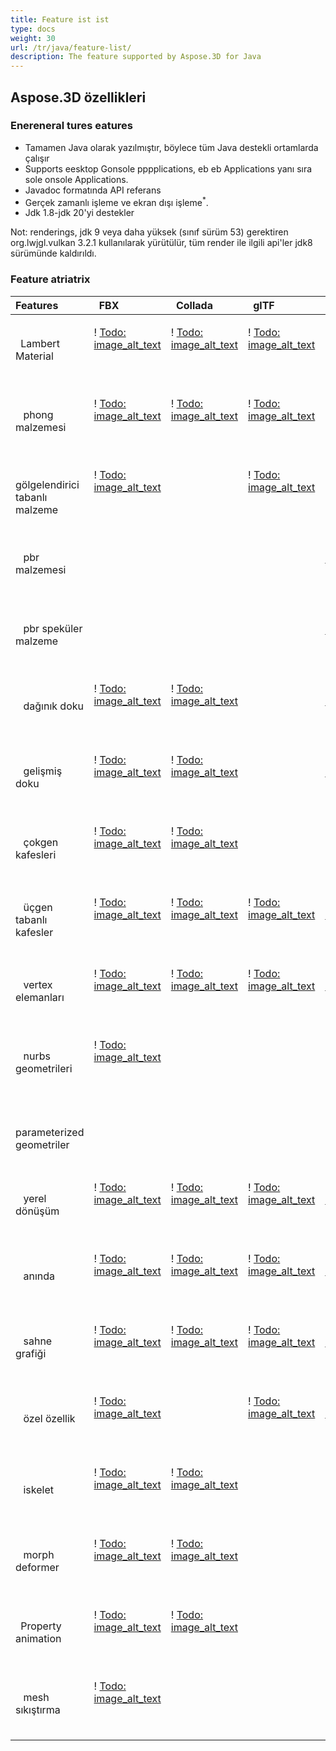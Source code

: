 ```yaml
---
title: Feature ist ist
type: docs
weight: 30
url: /tr/java/feature-list/
description: The feature supported by Aspose.3D for Java
---
```

##  **Aspose.3D özellikleri**
###  **Enereneral tures eatures**
- Tamamen Java olarak yazılmıştır, böylece tüm Java destekli ortamlarda çalışır
- Supports eesktop Gonsole pppplications, eb eb Applications yanı sıra sole onsole Applications.
- Javadoc formatında API referans
- Gerçek zamanlı işleme ve ekran dışı işleme<sup>*</sup>.
- Jdk 1.8-jdk 20'yi destekler



Not: renderings, jdk 9 veya daha yüksek (sınıf sürüm 53) gerektiren org.lwjgl.vulkan 3.2.1 kullanılarak yürütülür, tüm render ile ilgili api'ler jdk8 sürümünde kaldırıldı.

###  **Feature atriatrix**

|**Features** |` `FBX |` `Collada |` `glTF |` `glTF 2.0 |` `U3D |` `PDF |` `STL |` `OBJ |` `PLY |` `3DS |` `ASE |` ` x|` `3MF |` `RVM |` `Draco |
| :- | :- | :- | :- | :- | :- | :- | :- | :- | :- | :- | :- | :- | :- | :- | :- |
|` `Lambert Material |<p>! [Todo: image_alt_text](accept.png)</p><p> </p>|<p>! [Todo: image_alt_text](accept.png)</p><p> </p>|<p>! [Todo: image_alt_text](accept.png)</p><p> </p>| |<p>! [Todo: image_alt_text](accept.png)</p><p> </p>|<p>! [Todo: image_alt_text](accept.png)</p><p> </p>| |<p>! [Todo: image_alt_text](accept.png)</p><p> </p>| |<p>! [Todo: image_alt_text](accept.png)</p><p> </p>|<p>! [Todo: image_alt_text](accept.png)</p><p> </p>|<p>! [Todo: image_alt_text](accept.png)</p><p> </p>| | | |
|` ` phong malzemesi|<p>! [Todo: image_alt_text](accept.png)</p><p> </p>|<p>! [Todo: image_alt_text](accept.png)</p><p> </p>|<p>! [Todo: image_alt_text](accept.png)</p><p> </p>| |<p>! [Todo: image_alt_text](accept.png)</p><p> </p>|<p>! [Todo: image_alt_text](accept.png)</p><p> </p>| |<p>! [Todo: image_alt_text](accept.png)</p><p> </p>| | |<p>! [Todo: image_alt_text](accept.png)</p><p> </p>|<p>! [Todo: image_alt_text](accept.png)</p><p> </p>| | | |
|` ` gölgelendirici tabanlı malzeme|<p>! [Todo: image_alt_text](accept.png)</p><p> </p>| |<p>! [Todo: image_alt_text](accept.png)</p><p> </p>| | | | | | | | | | | | |
|` ` pbr malzemesi| | | |<p>! [Todo: image_alt_text](accept.png)</p><p> </p>| | | | | | | | | | | |
|` ` pbr speküler malzeme| | | |<p>! [Todo: image_alt_text](accept.png)</p><p> </p>| | | | | | | | | | | |
|` ` dağınık doku|<p>! [Todo: image_alt_text](accept.png)</p><p> </p>|<p>! [Todo: image_alt_text](accept.png)</p><p> </p>| |<p>! [Todo: image_alt_text](accept.png)</p><p> </p>|<p>! [Todo: image_alt_text](accept.png)</p><p> </p>|<p>! [Todo: image_alt_text](accept.png)</p><p> </p>| |<p>! [Todo: image_alt_text](accept.png)</p><p> </p>| |<p>! [Todo: image_alt_text](accept.png)</p><p> </p>|<p>! [Todo: image_alt_text](accept.png)</p><p> </p>|<p>! [Todo: image_alt_text](accept.png)</p><p> </p>|<p>! [Todo: image_alt_text](accept.png)</p><p> </p>| | |
|` ` gelişmiş doku|<p>! [Todo: image_alt_text](accept.png)</p><p> </p>|<p>! [Todo: image_alt_text](accept.png)</p><p> </p>| |<p>! [Todo: image_alt_text](accept.png)</p><p> </p>|<p>! [Todo: image_alt_text](accept.png)</p><p> </p>|<p>! [Todo: image_alt_text](accept.png)</p><p> </p>| |<p>! [Todo: image_alt_text](accept.png)</p><p> </p>| | | | | | | |
|` ` çokgen kafesleri|<p>! [Todo: image_alt_text](accept.png)</p><p> </p>|<p>! [Todo: image_alt_text](accept.png)</p><p> </p>| | | | | |<p>! [Todo: image_alt_text](accept.png)</p><p> </p>| | | | | |<p>! [Todo: image_alt_text](accept.png)</p><p> </p>| |
|` ` üçgen tabanlı kafesler|<p>! [Todo: image_alt_text](accept.png)</p><p> </p>|<p>! [Todo: image_alt_text](accept.png)</p><p> </p>|<p>! [Todo: image_alt_text](accept.png)</p><p> </p>|<p>! [Todo: image_alt_text](accept.png)</p><p> </p>|<p>! [Todo: image_alt_text](accept.png)</p><p> </p>|<p>! [Todo: image_alt_text](accept.png)</p><p> </p>|<p>! [Todo: image_alt_text](accept.png)</p><p> </p>|<p>! [Todo: image_alt_text](accept.png)</p><p> </p>|<p>! [Todo: image_alt_text](accept.png)</p><p> </p>|<p>! [Todo: image_alt_text](accept.png)</p><p> </p>|<p>! [Todo: image_alt_text](accept.png)</p><p> </p>|<p>! [Todo: image_alt_text](accept.png)</p><p> </p>|<p>! [Todo: image_alt_text](accept.png)</p><p> </p>|<p>! [Todo: image_alt_text](accept.png)</p><p> </p>|<p>! [Todo: image_alt_text](accept.png)</p><p> </p>|
|` ` vertex elemanları|<p>! [Todo: image_alt_text](accept.png)</p><p> </p>|<p>! [Todo: image_alt_text](accept.png)</p><p> </p>|<p>! [Todo: image_alt_text](accept.png)</p><p> </p>|<p>! [Todo: image_alt_text](accept.png)</p><p> </p>|<p>! [Todo: image_alt_text](accept.png)</p><p> </p>|<p>! [Todo: image_alt_text](accept.png)</p><p> </p>| |<p>! [Todo: image_alt_text](accept.png)</p><p> </p>|<p>! [Todo: image_alt_text](accept.png)</p><p> </p>|<p>! [Todo: image_alt_text](accept.png)</p><p> </p>|<p>! [Todo: image_alt_text](accept.png)</p><p> </p>|<p>! [Todo: image_alt_text](accept.png)</p><p> </p>| | |<p>! [Todo: image_alt_text](accept.png)</p><p> </p>|
|` ` nurbs geometrileri|<p>! [Todo: image_alt_text](accept.png)</p><p> </p>| | | | | | | | | | | | | | |
|` ` parameterized geometriler| | | | | | | | | | | | | |<p>! [Todo: image_alt_text](accept.png)</p><p> </p>| |
|` ` yerel dönüşüm|<p>! [Todo: image_alt_text](accept.png)</p><p> </p>|<p>! [Todo: image_alt_text](accept.png)</p><p> </p>|<p>! [Todo: image_alt_text](accept.png)</p><p> </p>|<p>! [Todo: image_alt_text](accept.png)</p><p> </p>|<p>! [Todo: image_alt_text](accept.png)</p><p> </p>|<p>! [Todo: image_alt_text](accept.png)</p><p> </p>| | | |<p>! [Todo: image_alt_text](accept.png)</p><p> </p>|<p>! [Todo: image_alt_text](accept.png)</p><p> </p>|<p>! [Todo: image_alt_text](accept.png)</p><p> </p>| |<p>! [Todo: image_alt_text](accept.png)</p><p> </p>| |
|` ` anında|<p>! [Todo: image_alt_text](accept.png)</p><p> </p>|<p>! [Todo: image_alt_text](accept.png)</p><p> </p>|<p>! [Todo: image_alt_text](accept.png)</p><p> </p>|<p>! [Todo: image_alt_text](accept.png)</p><p> </p>|<p>! [Todo: image_alt_text](accept.png)</p><p> </p>|<p>! [Todo: image_alt_text](accept.png)</p><p> </p>| | | | | | | | | |
|` ` sahne grafiği|<p>! [Todo: image_alt_text](accept.png)</p><p> </p>|<p>! [Todo: image_alt_text](accept.png)</p><p> </p>|<p>! [Todo: image_alt_text](accept.png)</p><p> </p>|<p>! [Todo: image_alt_text](accept.png)</p><p> </p>|<p>! [Todo: image_alt_text](accept.png)</p><p> </p>|<p>! [Todo: image_alt_text](accept.png)</p><p> </p>| | | |<p>! [Todo: image_alt_text](accept.png)</p><p> </p>| |<p>! [Todo: image_alt_text](accept.png)</p><p> </p>| |<p>! [Todo: image_alt_text](accept.png)</p><p> </p>| |
|` ` özel özellik|<p>! [Todo: image_alt_text](accept.png)</p><p> </p>| |<p>! [Todo: image_alt_text](accept.png)</p><p> </p>|<p>! [Todo: image_alt_text](accept.png)</p><p> </p>| | | | | | | | | | | |
|` ` iskelet|<p>! [Todo: image_alt_text](accept.png)</p><p> </p>|<p>! [Todo: image_alt_text](accept.png)</p><p> </p>| | | | | | | | | | | | | |
|` ` morph deformer|<p>! [Todo: image_alt_text](accept.png)</p><p> </p>|<p>! [Todo: image_alt_text](accept.png)</p><p> </p>| | | | | | | | | | | | | |
|` `Property animation |<p>! [Todo: image_alt_text](accept.png)</p><p> </p>|<p>! [Todo: image_alt_text](accept.png)</p><p> </p>| | | | | | | | | | | | | |
|` ` mesh sıkıştırma|<p>! [Todo: image_alt_text](accept.png)</p><p> </p>| | | |<p>! [Todo: image_alt_text](accept.png)</p><p> </p>|<p>! [Todo: image_alt_text](accept.png)</p><p> </p>| | | | | | |<p>! [Todo: image_alt_text](accept.png)</p><p> </p>| |<p>! [Todo: image_alt_text](accept.png)</p><p> </p>|

